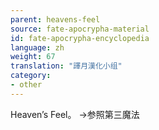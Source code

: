 ```yaml
---
parent: heavens-feel
source: fate-apocrypha-material
id: fate-apocrypha-encyclopedia
language: zh
weight: 67
translation: "譯月漢化小组"
category:
- other
---
```


Heaven’s Feel。
→参照第三魔法
